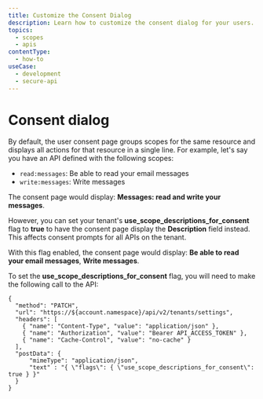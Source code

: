 ```yaml
---
title: Customize the Consent Dialog
description: Learn how to customize the consent dialog for your users.
topics:
  - scopes
  - apis
contentType:
  - how-to
useCase:
  - development
  - secure-api
---
```

# Consent dialog

By default, the user consent page groups scopes for the same resource and displays all actions for that resource in a single line. For example, let's say you have an API defined with the following scopes:

* `read:messages`: Be able to read your email messages
* `write:messages`: Write messages

The consent page would display: **Messages: read and write your messages**.

However, you can set your tenant's **use_scope_descriptions_for_consent** flag to **true** to have the consent page display the **Description** field instead. This affects consent prompts for all APIs on the tenant.

With this flag enabled, the consent page would display: **Be able to read your email messages**, **Write messages**.

To set the **use_scope_descriptions_for_consent** flag, you will need to make the following call to the API:

```har
{
  "method": "PATCH",
  "url": "https://${account.namespace}/api/v2/tenants/settings",
  "headers": [
    { "name": "Content-Type", "value": "application/json" },
    { "name": "Authorization", "value": "Bearer API_ACCESS_TOKEN" },
    { "name": "Cache-Control", "value": "no-cache" }
  ],
  "postData": {
      "mimeType": "application/json",
      "text" : "{ \"flags\": { \"use_scope_descriptions_for_consent\": true } }"
  }
}
```
